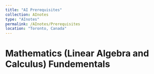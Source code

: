 ```yaml
---
title: "AI Prerequisites"
collection: AInotes
type: "AInotes"
permalink: /AInotes/Prerequisites
location: "Toronto, Canada"
---
```


# Mathematics (Linear Algebra and Calculus) Fundementals
